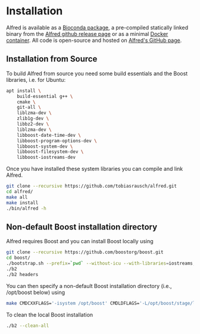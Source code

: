 # Installation

Alfred is available as a [Bioconda package](https://anaconda.org/bioconda/alfred), a pre-compiled statically linked binary from the [Alfred github release page](https://github.com/tobiasrausch/alfred/releases/) or as a minimal [Docker container](https://hub.docker.com/r/trausch/alfred/). All code is open-source and hosted on [Alfred's GitHub page](https://github.com/tobiasrausch/alfred).

## Installation from Source

To build Alfred from source you need some build essentials and the Boost libraries, i.e. for Ubuntu:

```bash
apt install \
    build-essential g++ \
    cmake \
    git-all \
    liblzma-dev \
    zlib1g-dev \
    libbz2-dev \
    liblzma-dev \
    libboost-date-time-dev \
    libboost-program-options-dev \
    libboost-system-dev \
    libboost-filesystem-dev \
    libboost-iostreams-dev
```

Once you have installed these system libraries you can compile and link Alfred.

```bash
git clone --recursive https://github.com/tobiasrausch/alfred.git
cd alfred/
make all
make install
./bin/alfred -h
```

## Non-default Boost installation directory

Alfred requires Boost and you can install Boost locally using

```bash
git clone --recursive https://github.com/boostorg/boost.git
cd boost/
./bootstrap.sh --prefix=`pwd` --without-icu --with-libraries=iostreams,filesystem,system,program_options,date_time
./b2
./b2 headers
```

You can then specify a non-default Boost installation directory (i.e., /opt/boost below) using

```bash
make CMDCXXFLAGS='-isystem /opt/boost' CMDLDFLAGS='-L/opt/boost/stage/lib' all
```

To clean the local Boost installation

```bash
./b2 --clean-all
```
